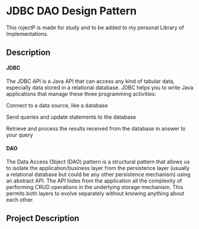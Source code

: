 # JDBC DAO Design Pattern 
This rojectP is made for study and to be added to my personal Library of Implementations.

##  Description  

#### JDBC
The JDBC API is a Java API that can access any kind of tabular data, especially data stored in a relational database.
JDBC helps you to write Java applications that manage these three programming activities:

  Connect to a data source, like a database

  Send queries and update statements to the database
  
  Retrieve and process the results received from the database in answer to your query

#### DAO
The Data Access Object (DAO) pattern is a structural pattern that allows us to isolate the application/business 
layer from the persistence layer (usually a relational database but could be any other persistence mechanism) 
using an abstract API.
The API hides from the application all the complexity of performing CRUD operations in the underlying storage mechanism. 
This permits both layers to evolve separately without knowing anything about each other.

## Project Description
